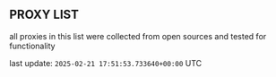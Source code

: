 ## PROXY LIST

all proxies in this list were collected from open sources and tested for functionality

last update: `2025-02-21 17:51:53.733640+00:00` UTC